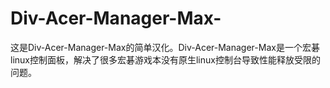 # Div-Acer-Manager-Max-
这是Div-Acer-Manager-Max的简单汉化。Div-Acer-Manager-Max是一个宏碁linux控制面板，解决了很多宏碁游戏本没有原生linux控制台导致性能释放受限的问题。
